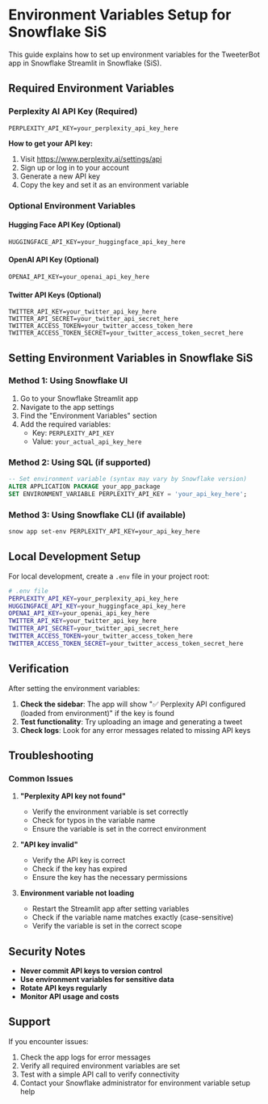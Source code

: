 # Environment Variables Setup for Snowflake SiS

This guide explains how to set up environment variables for the TweeterBot app in Snowflake Streamlit in Snowflake (SiS).

## Required Environment Variables

### Perplexity AI API Key (Required)
```
PERPLEXITY_API_KEY=your_perplexity_api_key_here
```

**How to get your API key:**
1. Visit https://www.perplexity.ai/settings/api
2. Sign up or log in to your account
3. Generate a new API key
4. Copy the key and set it as an environment variable

### Optional Environment Variables

#### Hugging Face API Key (Optional)
```
HUGGINGFACE_API_KEY=your_huggingface_api_key_here
```

#### OpenAI API Key (Optional)
```
OPENAI_API_KEY=your_openai_api_key_here
```

#### Twitter API Keys (Optional)
```
TWITTER_API_KEY=your_twitter_api_key_here
TWITTER_API_SECRET=your_twitter_api_secret_here
TWITTER_ACCESS_TOKEN=your_twitter_access_token_here
TWITTER_ACCESS_TOKEN_SECRET=your_twitter_access_token_secret_here
```

## Setting Environment Variables in Snowflake SiS

### Method 1: Using Snowflake UI
1. Go to your Snowflake Streamlit app
2. Navigate to the app settings
3. Find the "Environment Variables" section
4. Add the required variables:
   - Key: `PERPLEXITY_API_KEY`
   - Value: `your_actual_api_key_here`

### Method 2: Using SQL (if supported)
```sql
-- Set environment variable (syntax may vary by Snowflake version)
ALTER APPLICATION PACKAGE your_app_package 
SET ENVIRONMENT_VARIABLE PERPLEXITY_API_KEY = 'your_api_key_here';
```

### Method 3: Using Snowflake CLI (if available)
```bash
snow app set-env PERPLEXITY_API_KEY=your_api_key_here
```

## Local Development Setup

For local development, create a `.env` file in your project root:

```bash
# .env file
PERPLEXITY_API_KEY=your_perplexity_api_key_here
HUGGINGFACE_API_KEY=your_huggingface_api_key_here
OPENAI_API_KEY=your_openai_api_key_here
TWITTER_API_KEY=your_twitter_api_key_here
TWITTER_API_SECRET=your_twitter_api_secret_here
TWITTER_ACCESS_TOKEN=your_twitter_access_token_here
TWITTER_ACCESS_TOKEN_SECRET=your_twitter_access_token_secret_here
```

## Verification

After setting the environment variables:

1. **Check the sidebar**: The app will show "✅ Perplexity API configured (loaded from environment)" if the key is found
2. **Test functionality**: Try uploading an image and generating a tweet
3. **Check logs**: Look for any error messages related to missing API keys

## Troubleshooting

### Common Issues

1. **"Perplexity API key not found"**
   - Verify the environment variable is set correctly
   - Check for typos in the variable name
   - Ensure the variable is set in the correct environment

2. **"API key invalid"**
   - Verify the API key is correct
   - Check if the key has expired
   - Ensure the key has the necessary permissions

3. **Environment variable not loading**
   - Restart the Streamlit app after setting variables
   - Check if the variable name matches exactly (case-sensitive)
   - Verify the variable is set in the correct scope

## Security Notes

- **Never commit API keys to version control**
- **Use environment variables for sensitive data**
- **Rotate API keys regularly**
- **Monitor API usage and costs**

## Support

If you encounter issues:
1. Check the app logs for error messages
2. Verify all required environment variables are set
3. Test with a simple API call to verify connectivity
4. Contact your Snowflake administrator for environment variable setup help
